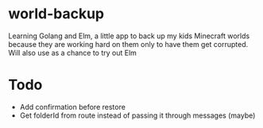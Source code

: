 # world-backup
Learning Golang and Elm, a little app to back up my kids Minecraft worlds
because they are working hard on them only to have them get corrupted. Will
also use as a chance to try out Elm

# Todo
* Add confirmation before restore
* Get folderId from route instead of passing it through messages (maybe)